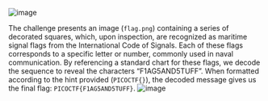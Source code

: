![image](https://github.com/user-attachments/assets/89b543ea-9471-4006-8aa7-379123df94bb)


The challenge presents an image (`flag.png`) containing a series of decorated squares, which, upon inspection, are recognized as maritime signal flags from the International Code of Signals. Each of these flags corresponds to a specific letter or number, commonly used in naval communication. By referencing a standard chart for these flags, we decode the sequence to reveal the characters “F1AG5AND5TUFF”. When formatted according to the hint provided (`PICOCTF{}`), the decoded message gives us the final flag: `PICOCTF{F1AG5AND5TUFF}`.
![image](https://github.com/user-attachments/assets/90e6d245-a138-4c79-acc3-4d7501f8c760)
